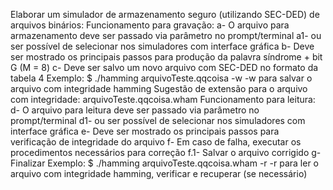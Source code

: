 Elaborar um simulador de armazenamento seguro (utilizando SEC-DED) de arquivos binários:
Funcionamento para gravação:
a- O arquivo para armazenamento deve ser passado via parâmetro no prompt/terminal
    a1- ou ser possível de selecionar nos simuladores com interface gráfica
b- Deve ser mostrado os principais passos para produção da palavra síndrome + bit G (M = 8)
c- Deve ser salvo um novo arquivo com SEC-DED no formato da tabela 4
Exemplo:
$ ./hamming arquivoTeste.qqcoisa -w
-w para salvar o arquivo com integridade hamming
Sugestão de extensão para o arquivo com integridade: arquivoTeste.qqcoisa.wham
Funcionamento para leitura:
d- O arquivo para leitura deve ser passado via parâmetro no prompt/terminal
    d1- ou ser possível de selecionar nos simuladores com interface gráfica
e- Deve ser mostrado os principais passos para verificação de integridade do arquivo
f- Em caso de falha, executar os procedimentos necessários para correção
    f.1- Salvar o arquivo corrigido
g- Finalizar
Exemplo:
$ ./hamming arquivoTeste.qqcoisa.wham -r
-r para ler o arquivo com integridade hamming, verificar e recuperar (se necessário)